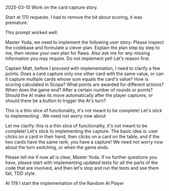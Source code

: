 2025-03-10 Work on the card capture story.

Start at 170 requests.
I had to remove the bit about scoring, it was premature.

This prompt worked well:

Master Yoda, we need to implement the following user story:
<Story>
Please inspect the codebase and formulate a clever plan.  Explain the plan step by step to me, then review your own plan for flaws.  Also ask me for any missing information you may require.  Do not implement yet!  Let's reason first.

Captain Matt, before I proceed with implementation, I need to clarify a few points:
Does a card capture only one other card with the same value, or can it capture multiple cards whose sum equals the card's value?
How is scoring calculated in Scopa? What points are awarded for different actions?
When does the game end? After a certain number of rounds or points?
Should the AI make its move automatically after the player captures, or should there be a button to trigger the AI's turn?

This is a thin slice of functionality, it's not meant to be complete! Let's stick to implementing <the story>.  We need not worry now about <other>

Let me clarify: this is a thin slice of functionality, it's not meant to be complete! Let's stick to implementing the capture.  The basic idea is: user clicks on a card in their hand, then clicks on a card on the table, and if the two cards have the same rank, you have a capture!  We need not worry now about the turn switching, or when the game ends.

Please tell me if now all is clear, Master Yoda.  If no further questions you have, please start with implementing updated tests for all the parts of the code that are involved, and then let's stop and run the tests and see them fail, TDD style.




At 178 I start the implementation of the Random AI Player

